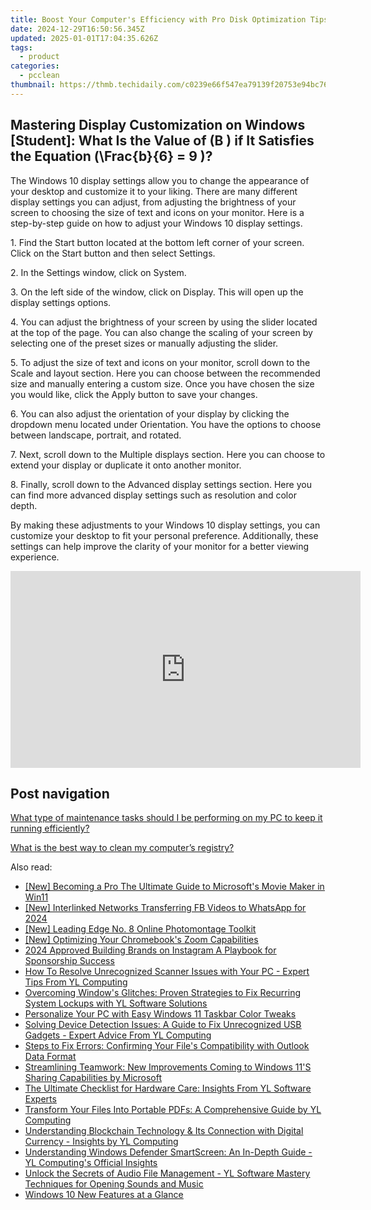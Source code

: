 ```yaml
---
title: Boost Your Computer's Efficiency with Pro Disk Optimization Tips From YL Software Experts
date: 2024-12-29T16:50:56.345Z
updated: 2025-01-01T17:04:35.626Z
tags:
  - product
categories:
  - pcclean
thumbnail: https://thmb.techidaily.com/c0239e66f547ea79139f20753e94bc761ce1a69ab941c719cf263cbdc3c5a7f2.jpg
---
```


## Mastering Display Customization on Windows [Student]: What Is the Value of \(B \) if It Satisfies the Equation \(\Frac{b}{6} = 9 \)?

The Windows 10 display settings allow you to change the appearance of your desktop and customize it to your liking. There are many different display settings you can adjust, from adjusting the brightness of your screen to choosing the size of text and icons on your monitor. Here is a step-by-step guide on how to adjust your Windows 10 display settings. 

1\. Find the Start button located at the bottom left corner of your screen. Click on the Start button and then select Settings.

2\. In the Settings window, click on System.

3\. On the left side of the window, click on Display. This will open up the display settings options. 

4\. You can adjust the brightness of your screen by using the slider located at the top of the page. You can also change the scaling of your screen by selecting one of the preset sizes or manually adjusting the slider.

5\. To adjust the size of text and icons on your monitor, scroll down to the Scale and layout section. Here you can choose between the recommended size and manually entering a custom size. Once you have chosen the size you would like, click the Apply button to save your changes.

6\. You can also adjust the orientation of your display by clicking the dropdown menu located under Orientation. You have the options to choose between landscape, portrait, and rotated.

7\. Next, scroll down to the Multiple displays section. Here you can choose to extend your display or duplicate it onto another monitor.

8\. Finally, scroll down to the Advanced display settings section. Here you can find more advanced display settings such as resolution and color depth. 

By making these adjustments to your Windows 10 display settings, you can customize your desktop to fit your personal preference. Additionally, these settings can help improve the clarity of your monitor for a better viewing experience.

<!-- affiliate ads begin -->
<iframe width="560" height="315" src="https://www.youtube.com/embed/9Jfq2Wx1Bcs?si=YQrYpTy0g4aV5QaO" title="YouTube video player" frameborder="0" allow="accelerometer; autoplay; clipboard-write; encrypted-media; gyroscope; picture-in-picture; web-share" referrerpolicy="strict-origin-when-cross-origin" allowfullscreen></iframe>
<!-- affiliate ads end -->

## Post navigation

[What type of maintenance tasks should I be performing on my PC to keep it running efficiently?](https://tools.techidaily.com/pcclean/products/)

[What is the best way to clean my computer’s registry?](https://tools.techidaily.com/pcclean/products/)

<ins class="adsbygoogle"
     style="display:block"
     data-ad-format="autorelaxed"
     data-ad-client="ca-pub-7571918770474297"
     data-ad-slot="1223367746"></ins>

<ins class="adsbygoogle"
     style="display:block"
     data-ad-client="ca-pub-7571918770474297"
     data-ad-slot="8358498916"
     data-ad-format="auto"
     data-full-width-responsive="true"></ins>

<span class="atpl-alsoreadstyle">Also read:</span>
<div><ul>
<li><a href="https://extra-resources.techidaily.com/new-becoming-a-pro-the-ultimate-guide-to-microsofts-movie-maker-in-win11/"><u>[New] Becoming a Pro The Ultimate Guide to Microsoft's Movie Maker in Win11</u></a></li>
<li><a href="https://facebook-video-recording.techidaily.com/new-interlinked-networks-transferring-fb-videos-to-whatsapp-for-2024/"><u>[New] Interlinked Networks Transferring FB Videos to WhatsApp for 2024</u></a></li>
<li><a href="https://fox-access.techidaily.com/new-leading-edge-no-8-online-photomontage-toolkit/"><u>[New] Leading Edge No. 8 Online Photomontage Toolkit</u></a></li>
<li><a href="https://extra-support.techidaily.com/new-optimizing-your-chromebooks-zoom-capabilities/"><u>[New] Optimizing Your Chromebook's Zoom Capabilities</u></a></li>
<li><a href="https://instagram-video-files.techidaily.com/2024-approved-building-brands-on-instagram-a-playbook-for-sponsorship-success/"><u>2024 Approved Building Brands on Instagram A Playbook for Sponsorship Success</u></a></li>
<li><a href="https://discover-amazing.techidaily.com/how-to-resolve-unrecognized-scanner-issues-with-your-pc-expert-tips-from-yl-computing/"><u>How To Resolve Unrecognized Scanner Issues with Your PC - Expert Tips From YL Computing</u></a></li>
<li><a href="https://discover-amazing.techidaily.com/overcoming-windows-glitches-proven-strategies-to-fix-recurring-system-lockups-with-yl-software-solutions/"><u>Overcoming Window's Glitches: Proven Strategies to Fix Recurring System Lockups with YL Software Solutions</u></a></li>
<li><a href="https://tech-recovery.techidaily.com/personalize-your-pc-with-easy-windows-11-taskbar-color-tweaks/"><u>Personalize Your PC with Easy Windows 11 Taskbar Color Tweaks</u></a></li>
<li><a href="https://discover-amazing.techidaily.com/solving-device-detection-issues-a-guide-to-fix-unrecognized-usb-gadgets-expert-advice-from-yl-computing/"><u>Solving Device Detection Issues: A Guide to Fix Unrecognized USB Gadgets - Expert Advice From YL Computing</u></a></li>
<li><a href="https://fox-where.techidaily.com/steps-to-fix-errors-confirming-your-files-compatibility-with-outlook-data-format/"><u>Steps to Fix Errors: Confirming Your File's Compatibility with Outlook Data Format</u></a></li>
<li><a href="https://win-dash.techidaily.com/streamlining-teamwork-new-improvements-coming-to-windows-11s-sharing-capabilities-by-microsoft/"><u>Streamlining Teamwork: New Improvements Coming to Windows 11'S Sharing Capabilities by Microsoft</u></a></li>
<li><a href="https://discover-amazing.techidaily.com/the-ultimate-checklist-for-hardware-care-insights-from-yl-software-experts/"><u>The Ultimate Checklist for Hardware Care: Insights From YL Software Experts</u></a></li>
<li><a href="https://discover-amazing.techidaily.com/transform-your-files-into-portable-pdfs-a-comprehensive-guide-by-yl-computing/"><u>Transform Your Files Into Portable PDFs: A Comprehensive Guide by YL Computing</u></a></li>
<li><a href="https://discover-amazing.techidaily.com/understanding-blockchain-technology-and-its-connection-with-digital-currency-insights-by-yl-computing/"><u>Understanding Blockchain Technology & Its Connection with Digital Currency - Insights by YL Computing</u></a></li>
<li><a href="https://discover-amazing.techidaily.com/understanding-windows-defender-smartscreen-an-in-depth-guide-yl-computings-official-insights/"><u>Understanding Windows Defender SmartScreen: An In-Depth Guide - YL Computing's Official Insights</u></a></li>
<li><a href="https://discover-amazing.techidaily.com/unlock-the-secrets-of-audio-file-management-yl-software-mastery-techniques-for-opening-sounds-and-music/"><u>Unlock the Secrets of Audio File Management - YL Software Mastery Techniques for Opening Sounds and Music</u></a></li>
<li><a href="https://article-posts.techidaily.com/windows-10-new-features-at-a-glance/"><u>Windows 10 New Features at a Glance</u></a></li>
</ul></div>

